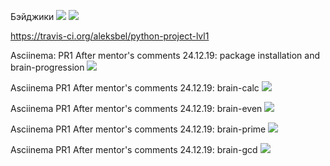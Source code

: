 Бэйджики 
<a href="https://codeclimate.com/github/codeclimate/codeclimate/maintainability"><img src="https://api.codeclimate.com/v1/badges/a99a88d28ad37a79dbf6/maintainability" /></a>
<a href="https://codeclimate.com/github/codeclimate/codeclimate/test_coverage"><img src="https://api.codeclimate.com/v1/badges/a99a88d28ad37a79dbf6/test_coverage" /></a>

https://travis-ci.org/aleksbel/python-project-lvl1

Asciinema: PR1 After mentor's comments 24.12.19: package installation and brain-progression
<a href="https://asciinema.org/a/2MyVmjknCwSMWowxPhrU4NRjb" target="_blank"><img src="https://asciinema.org/a/2MyVmjknCwSMWowxPhrU4NRjb.svg" /></a>

Asciinema PR1 After mentor's comments 24.12.19: brain-calc
<a href="https://asciinema.org/a/IAwn9wLgkOzWBybfimiY49KLW" target="_blank"><img src="https://asciinema.org/a/IAwn9wLgkOzWBybfimiY49KLW.svg" /></a>

Asciinema PR1 After mentor's comments 24.12.19: brain-even
<a href="https://asciinema.org/a/37OPHYu8oRGgWXjLWAY7uwT1D" target="_blank"><img src="https://asciinema.org/a/37OPHYu8oRGgWXjLWAY7uwT1D.svg" /></a>

Asciinema PR1 After mentor's comments 24.12.19: brain-prime
<a href="https://asciinema.org/a/BNFvdS3ij8T9OP2rfCkqN80pI" target="_blank"><img src="https://asciinema.org/a/BNFvdS3ij8T9OP2rfCkqN80pI.svg" /></a>

Asciinema PR1 After mentor's comments 24.12.19: brain-gcd
<a href="https://asciinema.org/a/psrGq1fBxnhwqmkx65NyanMc0" target="_blank"><img src="https://asciinema.org/a/psrGq1fBxnhwqmkx65NyanMc0.svg" /></a>
